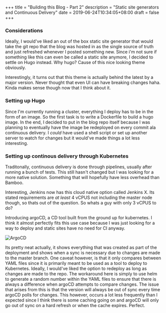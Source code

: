 +++
title = "Building this Blog - Part 2"
description = "Static site generators and Continuous Delivery"
date = 2019-06-24T10:34:05+08:00
draft = false
+++

### Considerations
Ideally, I would've liked an out of the box static site generator that
would take the git repo that the blog was hosted in as the single source
of truth and just refreshed whenever I posted something new. Since i'm
not sure if something like this can even be called a static site anymore, 
I decided to settle on Hugo instead. Why hugo? Cause of this nice looking
theme obviously. 

Interestingly, it turns out that this theme is actually behind the latest by
a major version. Never thought that even UI can have breaking changes haha. 
Kinda makes sense though now that I think about it.

### Setting up Hugo
Since I'm currently running a cluster, everything I deploy has to be in the
form of an image. So the first task is to write a Dockerfile to build a hugo
image. In the end, I decided to put in the blog repo itself because I was
planning to eventually have the image be redeployed on every commit ala 
continuous delivery. I _could_ have used a shell script or set up another server
to watch for changes but it would've made things a lot less interesting.

### Setting up continous delivery through Kubernetes
Traditonally, continuous delivery is done through pipelines, usually after running a
bunch of tests. This still hasn't changed but I was looking for a more native solution.
Something that will hopefully have less overhead than Bamboo.

Interesting, Jenkins now has this cloud native option called Jenkins X. Its stated
requirements are _at least_ 4 vCPUS not including the master node though, so thats
out of the question. So whats a guy with only 3 vCPUS to do?

Introducing argoCD, a CD tool built from the ground up for kubernetes. I think it almost perfectly
fits this use case because I was just looking for a way to deploy and static sites have no need for CI anyway.

![ArgoCD](/images/argocd2.png)

Its pretty neat actually, it shows everything that was created as part of the deployment and shows when a sync is
necessary due to changes are made to the master branch. One caveat however, is that it only compares between YAML 
files since it is primarily meant to be used as a tool to deploy to Kubernetes.
Ideally, I would've liked the option to redeploy as long as changes are made to the repo.
The workaround here is simply to use helm to generate a random number within the YAML files to
ensure that there is always a difference when argoCD attempts to compare changes. The issue that
arises from this is that the version will always be out of sync every time argoCD polls for changes.
This however, occurs a lot less frequently than I expected since I think there is some caching going on
and argoCD will only go out of sync on a hard refresh or when the cache expires. Perfect.